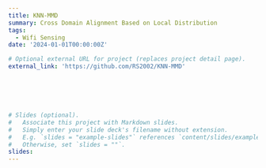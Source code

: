 ```yaml
---
title: KNN-MMD
summary: Cross Domain Alignment Based on Local Distribution
tags:
  - Wifi Sensing
date: '2024-01-01T00:00:00Z'

# Optional external URL for project (replaces project detail page).
external_link: 'https://github.com/RS2002/KNN-MMD'






# Slides (optional).
#   Associate this project with Markdown slides.
#   Simply enter your slide deck's filename without extension.
#   E.g. `slides = "example-slides"` references `content/slides/example-slides.md`.
#   Otherwise, set `slides = ""`.
slides: 
---
```

